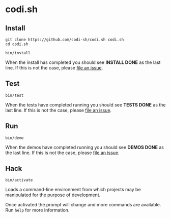 codi.sh
=======


Install
-------

	git clone https://github.com/codi-sh/codi.sh codi.sh
	cd codi.sh

	bin/install

When the install has completed you should see **INSTALL DONE** as the last line. If this is not the case, please [file an issue](https://github.com/codi-sh/codi.sh/issues).


Test
----

	bin/test

When the tests have completed running you should see **TESTS DONE** as the last line. If this is not the case, please [file an issue](https://github.com/codi-sh/codi.sh/issues).



Run
---

	bin/demo

When the demos have completed running you should see **DEMOS DONE** as the last line. If this is not the case, please [file an issue](https://github.com/codi-sh/codi.sh/issues).



Hack
----

	bin/activate

Loads a command-line environment from which projects may be manipulated for the purpose of development.

Once activated the prompt will change and more commands are available. Run `help` for more information.

